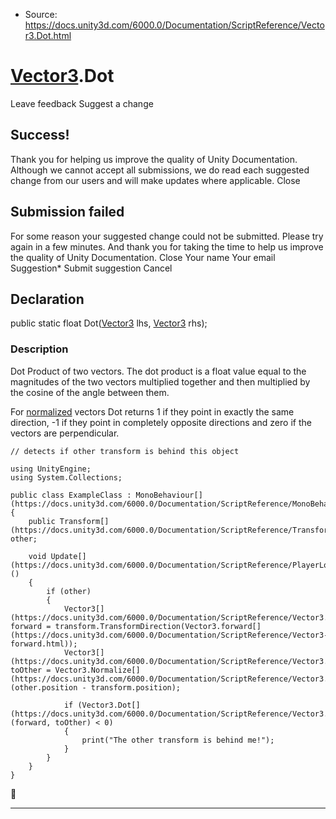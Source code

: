 * Source: https://docs.unity3d.com/6000.0/Documentation/ScriptReference/Vector3.Dot.html

#  [Vector3](https://docs.unity3d.com/6000.0/Documentation/ScriptReference/Vector3.html).Dot
Leave feedback
Suggest a change
## Success!
Thank you for helping us improve the quality of Unity Documentation. Although we cannot accept all submissions, we do read each suggested change from our users and will make updates where applicable.
Close
## Submission failed
For some reason your suggested change could not be submitted. Please <a>try again</a> in a few minutes. And thank you for taking the time to help us improve the quality of Unity Documentation.
Close
Your name Your email Suggestion* Submit suggestion
Cancel
## Declaration
public static float Dot([Vector3](https://docs.unity3d.com/6000.0/Documentation/ScriptReference/Vector3.html) lhs, [Vector3](https://docs.unity3d.com/6000.0/Documentation/ScriptReference/Vector3.html) rhs); 
### Description
Dot Product of two vectors.
The dot product is a float value equal to the magnitudes of the two vectors multiplied together and then multiplied by the cosine of the angle between them.  
  
For [normalized](https://docs.unity3d.com/6000.0/Documentation/ScriptReference/Vector3-normalized.html) vectors Dot returns 1 if they point in exactly the same direction, -1 if they point in completely opposite directions and zero if the vectors are perpendicular.
```
// detects if other transform is behind this object  
  
using UnityEngine;
using System.Collections;  
  
public class ExampleClass : MonoBehaviour[](https://docs.unity3d.com/6000.0/Documentation/ScriptReference/MonoBehaviour.html)
{
    public Transform[](https://docs.unity3d.com/6000.0/Documentation/ScriptReference/Transform.html) other;  
  
    void Update[](https://docs.unity3d.com/6000.0/Documentation/ScriptReference/PlayerLoop.Update.html)()
    {
        if (other)
        {
            Vector3[](https://docs.unity3d.com/6000.0/Documentation/ScriptReference/Vector3.html) forward = transform.TransformDirection(Vector3.forward[](https://docs.unity3d.com/6000.0/Documentation/ScriptReference/Vector3-forward.html));
            Vector3[](https://docs.unity3d.com/6000.0/Documentation/ScriptReference/Vector3.html) toOther = Vector3.Normalize[](https://docs.unity3d.com/6000.0/Documentation/ScriptReference/Vector3.Normalize.html)(other.position - transform.position);  
  
            if (Vector3.Dot[](https://docs.unity3d.com/6000.0/Documentation/ScriptReference/Vector3.Dot.html)(forward, toOther) < 0)
            {
                print("The other transform is behind me!");
            }
        }
    }
}

```

* * *
